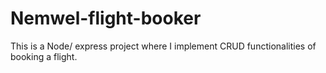 # Nemwel-flight-booker
This is a Node/ express project where I implement CRUD functionalities of booking a flight.
